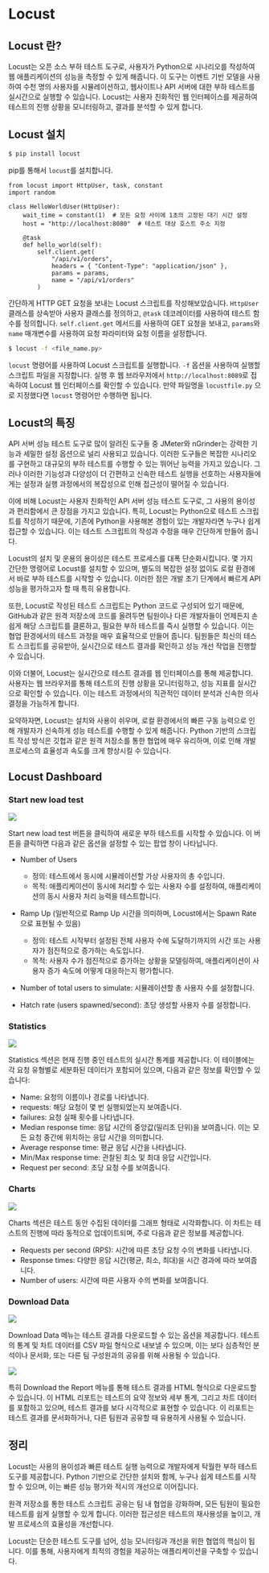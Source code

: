 # Locust

## Locust 란?

Locust는 오픈 소스 부하 테스트 도구로, 사용자가 Python으로 시나리오를 작성하여 웹 애플리케이션의 성능을 측정할 수 있게 해줍니다. 이 도구는 이벤트 기반 모델을 사용하여 수천 명의 사용자를 시뮬레이션하고, 웹사이트나 API 서버에 대한 부하 테스트를 실시간으로 실행할 수 있습니다. Locust는 사용자 친화적인 웹 인터페이스를 제공하여 테스트의 진행 상황을 모니터링하고, 결과를 분석할 수 있게 합니다.

## Locust 설치

```bash
$ pip install locust
```

pip를 통해서 `locust`를 설치합니다.

```pycon
from locust import HttpUser, task, constant
import random

class HelloWorldUser(HttpUser):
    wait_time = constant(1)  # 모든 요청 사이에 1초의 고정된 대기 시간 설정
    host = "http://localhost:8080"  # 테스트 대상 호스트 주소 지정

    @task
    def hello_world(self):
        self.client.get(
            "/api/v1/orders",
            headers = { "Content-Type": "application/json" },
            params = params,
            name = "/api/v1/orders"
        )
```

간단하게 HTTP GET 요청을 보내는 Locust 스크립트를 작성해보았습니다. `HttpUser` 클래스를 상속받아 사용자 클래스를 정의하고, `@task` 데코레이터를 사용하여 테스트 함수를 정의합니다. `self.client.get` 메서드를 사용하여 GET 요청을 보내고, `params`와 `name` 매개변수를 사용하여 요청 파라미터와 요청 이름을 설정합니다.

```bash
$ locust -f <file_name.py>
```

`locust` 명령어를 사용하여 Locust 스크립트를 실행합니다. `-f` 옵션을 사용하여 실행할 스크립트 파일을 지정합니다. 실행 후 웹 브라우저에서 `http://localhost:8089`로 접속하여 Locust 웹 인터페이스를 확인할 수 있습니다. 만약 파일명을 `locustfile.py` 으로 지정했다면 `locust` 명령어만 수행하면 됩니다.

## Locust의 특징

API 서버 성능 테스트 도구로 많이 알려진 도구들 중 JMeter와 nGrinder는 강력한 기능과 세밀한 설정 옵션으로 널리 사용되고 있습니다. 이러한 도구들은 복잡한 시나리오를 구현하고 대규모의 부하 테스트를 수행할 수 있는 뛰어난 능력을 가지고 있습니다. 그러나 이러한 기능성과 다양성이 더 간편하고 신속한 테스트 실행을 선호하는 사용자들에게는 설정과 실행 과정에서의 복잡성으로 인해 접근성이 떨어질 수 있습니다.

이에 비해 Locust는 사용자 친화적인 API 서버 성능 테스트 도구로, 그 사용의 용이성과 편리함에서 큰 장점을 가지고 있습니다. 특히, Locust는 Python으로 테스트 스크립트를 작성하기 때문에, 기존에 Python을 사용해본 경험이 있는 개발자라면 누구나 쉽게 접근할 수 있습니다. 이는 테스트 스크립트의 작성과 수정을 매우 간단하게 만들어 줍니다.

Locust의 설치 및 운용의 용이성은 테스트 프로세스를 대폭 단순화시킵니다. 몇 가지 간단한 명령어로 Locust를 설치할 수 있으며, 별도의 복잡한 설정 없이도 로컬 환경에서 바로 부하 테스트를 시작할 수 있습니다. 이러한 점은 개발 초기 단계에서 빠르게 API 성능을 평가하고자 할 때 특히 유용합니다.

또한, Locust로 작성된 테스트 스크립트는 Python 코드로 구성되어 있기 때문에, GitHub과 같은 원격 저장소에 코드를 올려두면 팀원이나 다른 개발자들이 언제든지 손쉽게 해당 스크립트를 클론하고, 필요한 부하 테스트를 즉시 실행할 수 있습니다. 이는 협업 환경에서의 테스트 과정을 매우 효율적으로 만들어 줍니다. 팀원들은 최신의 테스트 스크립트를 공유받아, 실시간으로 테스트 결과를 확인하고 성능 개선 작업을 진행할 수 있습니다.

이와 더불어, Locust는 실시간으로 테스트 결과를 웹 인터페이스를 통해 제공합니다. 사용자는 웹 브라우저를 통해 테스트의 진행 상황을 모니터링하고, 성능 지표를 실시간으로 확인할 수 있습니다. 이는 테스트 과정에서의 직관적인 데이터 분석과 신속한 의사 결정을 가능하게 합니다.

요약하자면, Locust는 설치와 사용이 쉬우며, 로컬 환경에서의 빠른 구동 능력으로 인해 개발자가 신속하게 성능 테스트를 수행할 수 있게 해줍니다. Python 기반의 스크립트 작성 방식은 깃헙과 같은 원격 저장소를 통한 협업에 매우 유리하며, 이로 인해 개발 프로세스의 효율성과 속도를 크게 향상시킬 수 있습니다.

## Locust Dashboard

### Start new load test

![](https://raw.githubusercontent.com/cheese10yun/blog-sample/master/locust/imag/locust_005.png)

Start new load test 버튼을 클릭하여 새로운 부하 테스트를 시작할 수 있습니다. 이 버튼을 클릭하면 다음과 같은 옵션을 설정할 수 있는 팝업 창이 나타납니다.

* Number of Users 
  * 정의: 테스트에서 동시에 시뮬레이션할 가상 사용자의 총 수입니다. 
  * 목적: 애플리케이션이 동시에 처리할 수 있는 사용자 수를 설정하여, 애플리케이션의 동시 사용자 처리 능력을 테스트합니다.
* Ramp Up (일반적으로 Ramp Up 시간을 의미하며, Locust에서는 Spawn Rate으로 표현될 수 있음)
  * 정의: 테스트 시작부터 설정된 전체 사용자 수에 도달하기까지의 시간 또는 사용자가 점진적으로 증가하는 속도입니다. 
  * 목적: 사용자 수가 점진적으로 증가하는 상황을 모델링하여, 애플리케이션이 사용자 증가 속도에 어떻게 대응하는지 평가합니다.

* Number of total users to simulate: 시뮬레이션할 총 사용자 수를 설정합니다.
* Hatch rate (users spawned/second): 초당 생성할 사용자 수를 설정합니다.

### Statistics

![](https://raw.githubusercontent.com/cheese10yun/blog-sample/master/locust/imag/locust_001.png)

Statistics 섹션은 현재 진행 중인 테스트의 실시간 통계를 제공합니다. 이 테이블에는 각 요청 유형별로 세분화된 데이터가 포함되어 있으며, 다음과 같은 정보를 확인할 수 있습니다:

* Name: 요청의 이름이나 경로를 나타냅니다.
* requests: 해당 요청이 몇 번 실행되었는지 보여줍니다.
* failures: 요청 실패 횟수를 나타냅니다.
* Median response time: 응답 시간의 중앙값(밀리초 단위)을 보여줍니다. 이는 모든 요청 중간에 위치하는 응답 시간을 의미합니다.
* Average response time: 평균 응답 시간을 나타냅니다.
* Min/Max response time: 관찰된 최소 및 최대 응답 시간입니다.
* Request per second: 초당 요청 수를 보여줍니다.

### Charts

![](https://raw.githubusercontent.com/cheese10yun/blog-sample/master/locust/imag/locust_002.png)

Charts 섹션은 테스트 동안 수집된 데이터를 그래프 형태로 시각화합니다. 이 차트는 테스트의 진행에 따라 동적으로 업데이트되며, 주로 다음과 같은 정보를 제공합니다.

* Requests per second (RPS): 시간에 따른 초당 요청 수의 변화를 나타냅니다.
* Response times: 다양한 응답 시간(평균, 최소, 최대)을 시간 경과에 따라 보여줍니다.
* Number of users: 시간에 따른 사용자 수의 변화를 보여줍니다.

### Download Data

![](https://raw.githubusercontent.com/cheese10yun/blog-sample/master/locust/imag/locust_003.png)

Download Data 메뉴는 테스트 결과를 다운로드할 수 있는 옵션을 제공합니다. 테스트의 통계 및 차트 데이터를 CSV 파일 형식으로 내보낼 수 있으며, 이는 보다 심층적인 분석이나 문서화, 또는 다른 팀 구성원과의 공유를 위해 사용될 수 있습니다.

![](https://raw.githubusercontent.com/cheese10yun/blog-sample/master/locust/imag/locust_004.png)

특히 Download the Report 메뉴를 통해 테스트 결과를 HTML 형식으로 다운로드할 수 있습니다. 이 HTML 리포트는 테스트의 요약 정보와 세부 통계, 그리고 차트 데이터를 포함하고 있으며, 테스트 결과를 보다 시각적으로 표현할 수 있습니다. 이 리포트는 테스트 결과를 문서화하거나, 다른 팀원과 공유할 때 유용하게 사용될 수 있습니다.

## 정리

Locust는 사용의 용이성과 빠른 테스트 실행 능력으로 개발자에게 탁월한 부하 테스트 도구를 제공합니다. Python 기반으로 간단한 설치와 함께, 누구나 쉽게 테스트를 시작할 수 있으며, 이는 빠른 성능 평가와 적시의 개선으로 이어집니다.

원격 저장소를 통한 테스트 스크립트 공유는 팀 내 협업을 강화하며, 모든 팀원이 필요한 테스트를 쉽게 실행할 수 있게 합니다. 이러한 접근성은 테스트의 재사용성을 높이고, 개발 프로세스의 효율성을 개선합니다.

Locust는 단순한 테스트 도구를 넘어, 성능 모니터링과 개선을 위한 협업의 핵심이 됩니다. 이를 통해, 사용자에게 최적의 경험을 제공하는 애플리케이션을 구축할 수 있습니다.
